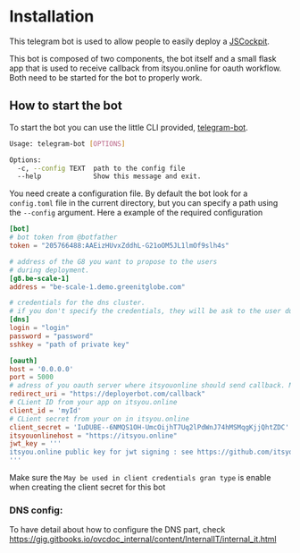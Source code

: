 # Installation

This telegram bot is used to allow people to easily deploy a [JSCockpit](https://github.com/Jumpscale/jscockpit/tree/master/app).

This bot is composed of two components, the bot itself and a small flask app that is used to receive callback from itsyou.online for oauth workflow. Both need to be started for the bot to properly work.  

## How to start the bot
To start the bot you can use the little CLI provided, [telegram-bot](telegram-bot).

```bash
Usage: telegram-bot [OPTIONS]

Options:
  -c, --config TEXT  path to the config file
  --help             Show this message and exit.

```  

You need create a configuration file. By default the bot look for a `config.toml` file in the current directory, but you can specify a path using the `--config` argument. Here a example of the required configuration

```toml
[bot]
# bot token from @botfather
token = "205766488:AAEizHUvxZddhL-G21oOM5JL1lmOf9slh4s"

# address of the G8 you want to propose to the users
# during deployment.
[g8.be-scale-1]
address = "be-scale-1.demo.greenitglobe.com"

# credentials for the dns cluster.
# if you don't specify the credentials, they will be ask to the user during deployment
[dns]
login = "login"
password = "password"
sshkey = "path of private key"

[oauth]
host = '0.0.0.0'
port = 5000
# adress of you oauth server where itsyouonline should send callback. Make sure the same URL is used in itsyou.online.
redirect_uri = "https://deployerbot.com/callback"
# CLient ID from your app on itsyou.online
client_id = 'myId'
# CLient secret from your on in itsyou.online
client_secret = 'IuDUBE--6NMQS1OH-UmcOijhT7Uq2lPdWnJ74hMSMqgKjjQhtZDC'
itsyouonlinehost = "https://itsyou.online"
jwt_key = '''
itsyou.online public key for jwt signing : see https://github.com/itsyouonline/identityserver/blob/master/docs/oauth2/jwt.md
'''
```

Make sure the `May be used in client credentials gran type` is enable when creating the client secret for this bot

### DNS config:
To have detail about how to configure the DNS part, check https://gig.gitbooks.io/ovcdoc_internal/content/InternalIT/internal_it.html